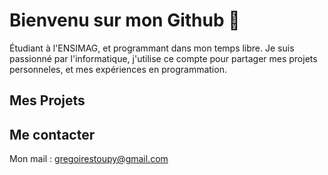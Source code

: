 # Bienvenu sur mon Github 👋

Étudiant à l'ENSIMAG, et programmant dans mon temps libre. Je suis passionné par l'informatique, j'utilise ce compte pour partager mes projets personneles, et mes expériences en programmation.

## Mes Projets

## Me contacter  

Mon mail : gregoirestoupy@gmail.com
